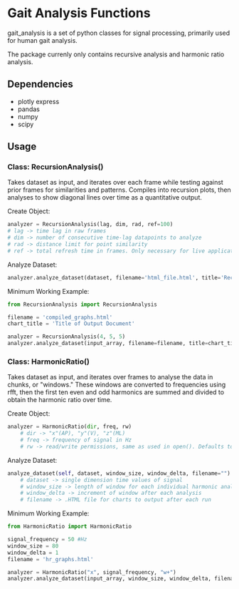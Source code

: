 # Gait Analysis Functions

gait_analysis is a set of python classes for signal processing, primarily used for human gait analysis.

The package currenly only contains recursive analysis and harmonic ratio analysis.

## Dependencies

- plotly express
- pandas
- numpy
- scipy

## Usage

### Class: RecursionAnalysis()

Takes dataset as input, and iterates over each frame while testing against prior frames for similarities and patterns.
Compiles into recursion plots, then analyses to show diagonal lines over time as a quantitative output.

Create Object:
```python
analyzer = RecursionAnalysis(lag, dim, rad, ref=100)
# lag -> time lag in raw frames
# dim -> number of consecutive time-lag datapoints to analyze
# rad -> distance limit for point similarity
# ref -> total refresh time in frames. Only necessary for live application.
```

Analyze Dataset:
```python
analyzer.analyze_dataset(dataset, filename='html_file.html', title='Recursion Analysis of Dataset')
```

Minimum Working Example:

```python
from RecursionAnalysis import RecursionAnalysis

filename = 'compiled_graphs.html'
chart_title = 'Title of Output Document'

analyzer = RecursionAnalysis(4, 5, 5)
analyzer.analyze_dataset(input_array, filename=filename, title=chart_title)
```

### Class: HarmonicRatio()

Takes dataset as input, and iterates over frames to analyse the data in chunks, or "windows."
These windows are converted to frequencies using rfft, then the first ten even and odd harmonics are summed and divided to obtain the harmonic ratio over time.

Create Object:
```python
analyzer = HarmonicRatio(dir, freq, rw)
    # dir -> "x"(AP), "y"(V), "z"(ML)
    # freq -> frequency of signal in Hz
    # rw -> read/write permissions, same as used in open(). Defaults to overwriting (w+). Appending is a+
```

Analyze Dataset:
```python
analyze_dataset(self, dataset, window_size, window_delta, filename=""):
    # dataset -> single dimension time values of signal
    # window_size -> length of window for each individual harmonic analysis
    # window_delta -> increment of window after each analysis
    # filename -> .HTML file for charts to output after each run
```

Minimum Working Example:

```python
from HarmonicRatio import HarmonicRatio

signal_frequency = 50 #Hz
window_size = 80
window_delta = 1
filename = 'hr_graphs.html'

analyzer = HarmonicRatio("x", signal_frequency, "w+")
analyzer.analyze_dataset(input_array, window_size, window_delta, filename=filename)
```